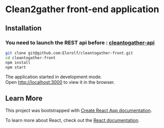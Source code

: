 # Clean2gather front-end application

## Installation

### You need to launch the REST api before : [cleantogather-api](https://github.com/Elorolf/cleantogather-api)

```sh
git clone git@github.com:Elorolf/cleantogather-front.git
cd cleantogather-front
npm install
npm start
```
The application started in development mode.<br />
Open [http://localhost:3000](http://localhost:3000) to view it in the browser.

## Learn More

This project was bootstrapped with [Create React App documentation](https://facebook.github.io/create-react-app/docs/getting-started).

To learn more about React, check out the [React documentation](https://reactjs.org/).
